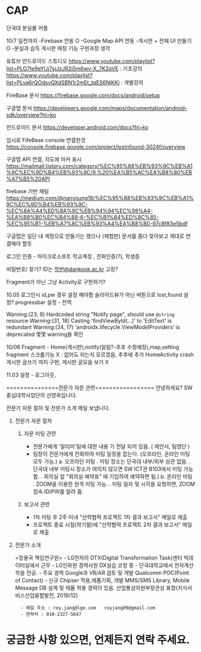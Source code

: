 # CAP

단국대 분실물 어플

10/7 일전까지
-Firebase 연동 O
-Google Map API 연동
-게시판 + 전체 UI 만들기 O
-분실과 습득 게시판 매칭 기능 구현과정 생각

유튜브 안드로이드 스튜디오
https://www.youtube.com/playlist?list=PLG7te9eYUi7sjJzJR2i5m6wv-X_7K2pVE : 기초강의
https://www.youtube.com/playlist?list=PLva6rQOdsvQXdSBN1r2mEt_tqES6NjKKj : 개별강의

FireBase 문서
https://firebase.google.com/docs/android/setup

구글맵 문서
https://developers.google.com/maps/documentation/android-sdk/overview?hl=ko

안드로이드 문서
https://developer.android.com/docs?hl=ko

임시로 FifeBase console 연결한것
https://console.firebase.google.com/project/lostnfound-3024f/overview

구글맵 API 연결, 지도에 마커 표시
https://mailmail.tistory.com/category/%EC%95%88%EB%93%9C%EB%A1%9C%EC%9D%B4%EB%93%9C/9.%20%EA%B5%AC%EA%B8%80%EB%A7%B5%20API

firebase 기반 채팅
https://medium.com/@nanyoung18/%EC%95%88%EB%93%9C%EB%A1%9C%EC%9D%B4%EB%93%9C-%EC%8A%A4%ED%8A%9C%EB%94%94%EC%98%A4-%EA%B8%B0%EC%B4%88-6-%EC%B1%84%ED%8C%85-%EC%95%B1-%EB%A7%8C%EB%93%A4%EA%B8%B0-97c8f83e5bdf

구글맵은 일단 내 계정으로 만들기는 했으나 (체험판)
문서를 좀더 찾아보고 제대로 연결해야 할듯

로그인 인증 - 마이크로소프트 학교계정 , 전화인증(?), 학생증 

비밀번호/ 찾기?
ID는 학번@dankook.ac.kr 고정?

Fragment가 아닌 그냥 Activity로 구현하기?


10.05
로그인시 id,pw 경우 설정 해야함
슬라이드뷰가 아닌 버튼으로 lost,found 설정?
progressbar 설정 - 전역

Warning:(23, 9) Hardcoded string "Notify page", should use `@string` resource
Warning:(31, 18) Casting 'findViewById(...)' to 'EditText' is redundant
Warning:(24, 17) 'androidx.lifecycle.ViewModelProviders' is deprecated
몇몇 warning들 확인

10/06
Fragment - Home(게시판),notify(알림?-추후 수정예정),map,setting fragment
스크롤기능 X : 없어도 되는지 모르겠음, 추후에 추가
HomeActivity crash
게시판 글쓰기 까지 구현, 게시판 글모음 보기 X

11.03
설정 - 로그아웃, 

===============전문가 자문 관련=================
안녕하세요?
SW중심대학사업단의 신영옥입니다.

전문가 자문 절차 및 전문가 소개 메일 보냅니다.

1. 전문가 자문 절차

    1) 자문 미팅 관련 
        - 전문가에게 '알리미'팀에 대한 내용 기 전달 되어 있음. ( 제안서, 팀명단 )
        - 팀장이 전문가에게 전화하여 미팅 일정을 잡는다. (오프라인, 온라인 미팅 모두 가능.)
           a. 오프라인 미팅
               . 미팅 장소는 단국대 내부/외부 상관 없음.
               . 단국대 내부 미팅시 장소가 여의치 않으면 SW ICT관 B103에서 미팅 가능함.
               . 회의실 앞 "회의실 예약표" 에 기입하여 예약하면 됨.)
            b. 온라인 미팅
                . ZOOM을 이용한 원격 미팅 가능.
                . 미팅 일자 및 시각을 요청하면, ZOOM 접속 ID/PW를 알려 줌.

    2) 보고서 관련
        - 1차 미팅 후 2주 이내 "산학협력 프로젝트 1차 결과 보고서" 메일로 제출
        -  프로젝트 종료 시점(학기말)에 "산학협력 프로젝트 2차 결과 보고서" 메일로 제출

2. 전문가 소개

    <장용국 책임연구원>
        -  LG전자의 DTX(Digital Transformation Task)센터 빅데이터실에서 근무
        -  LG인화원 경력사원 DX실습 코칭 중
        -  단국대학교에서 전자계산학을 전공.
        - 주요 경력
          Google과 VR/AR 검토 및 개발
          Qualcomm POC(Point of Contact) - 신규 Chipser 적용,제품기획, 개발
          MMS/SMS Library, Mobile Message DB 설계 및 제품 적용 경력이 있음.
          산업통상자원부장관상 표창(지식서비스산업융합발전, 2019/12)
        
         - 메일 주소 : roy.jang@lge.com   royjang09@gmail.com
         - 연락처 : 010-2327-5647
 
  궁금한 사항 있으면, 언제든지 연락 주세요.
  ==================================================================
